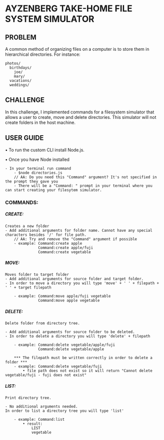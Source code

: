 # AYZENBERG TAKE-HOME FILE SYSTEM SIMULATOR


## PROBLEM

A common method of organizing files on a computer is to store them in hierarchical directories. For instance:

```
photos/
  birthdays/
    joe/
    mary/
  vacations/
  weddings/
```

## CHALLENGE 
In this challenge, I implemented commands for a filesystem simulator that allows a user to create, move and delete directories. This simulator will not create folders in the host machine.


## USER GUIDE

• To run the custom CLI install Node.js. 

• Once you have Node installed

    - In your terminal run command 
        - $node directories.js
        // AA: Do you need this "Command" argument? It's not specified in the prompt they gave you
        - There will be a "Command: " prompt in your terminal where you can start creating your filesytem simulator.

### COMMANDS:

##### CREATE: 
    Creates a new folder
    - Add additional arguments for folder name. Cannot have any special characters besides '/' for file path.
        // AA: Try and remove the "Command" argument if possible
        - example: Command:create apple
                   Command:create apple/fuji
                   Command:create vegetable

##### MOVE:
    Moves folder to target folder
    - Add additional arguments for source folder and target folder. 
    - In order to move a directory you will type 'move' + ' ' + filepath + ' ' + target filepath

        - example: Command:move apple/fuji vegetable
                   Command:move apple vegetable

##### DELETE:
    Delete folder from directory tree.
    
    - Add additional arguments for source folder to be deleted. 
    - In order to delete a directory you will type 'delete' + filepath

        - example: Command:delete vegetable/apple/fuji
                   Command:delete vegetable/apple

        *** The filepath must be written correctly in order to delete a folder ***
        - example: Command:delete vegetable/fuji 
            • file path does not exist so it will return "Cannot delete vegetable/fuji - fuji does not exist"

##### LIST:
    Print directory tree.
    
    - No additional arguments needed.
    In order to list a directory tree you will type 'list'

        - example: Command:list
            • result: 
                LIST 
                vegetable


                   


    






